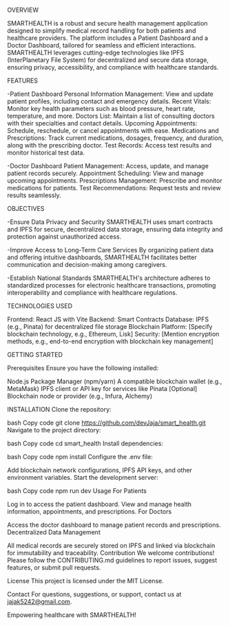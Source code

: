 OVERVIEW

SMARTHEALTH is a robust and secure health management application designed to simplify medical record handling for both patients and healthcare providers. The platform includes a Patient Dashboard and a Doctor Dashboard, tailored for seamless and efficient interactions. SMARTHEALTH leverages cutting-edge technologies like IPFS (InterPlanetary File System) for decentralized and secure data storage, ensuring privacy, accessibility, and compliance with healthcare standards.

FEATURES

-Patient Dashboard
Personal Information Management: View and update patient profiles, including contact and emergency details.
Recent Vitals: Monitor key health parameters such as blood pressure, heart rate, temperature, and more.
Doctors List: Maintain a list of consulting doctors with their specialties and contact details.
Upcoming Appointments: Schedule, reschedule, or cancel appointments with ease.
Medications and Prescriptions: Track current medications, dosages, frequency, and duration, along with the prescribing doctor.
Test Records: Access test results and monitor historical test data.

-Doctor Dashboard
Patient Management: Access, update, and manage patient records securely.
Appointment Scheduling: View and manage upcoming appointments.
Prescriptions Management: Prescribe and monitor medications for patients.
Test Recommendations: Request tests and review results seamlessly.

OBJECTIVES

-Ensure Data Privacy and Security
SMARTHEALTH uses smart contracts and IPFS for secure, decentralized data storage, ensuring data integrity and protection against unauthorized access.

-Improve Access to Long-Term Care Services
By organizing patient data and offering intuitive dashboards, SMARTHEALTH facilitates better communication and decision-making among caregivers.

-Establish National Standards
SMARTHEALTH's architecture adheres to standardized processes for electronic healthcare transactions, promoting interoperability and compliance with healthcare regulations.

TECHNOLOGIES USED

Frontend: React JS with Vite
Backend: Smart Contracts
Database: IPFS (e.g., Pinata) for decentralized file storage
Blockchain Platform: [Specify blockchain technology, e.g., Ethereum, Lisk]
Security: [Mention encryption methods, e.g., end-to-end encryption with blockchain key management]

GETTING STARTED

Prerequisites
Ensure you have the following installed:

Node.js
Package Manager (npm/yarn)
A compatible blockchain wallet (e.g., MetaMask)
IPFS client or API key for services like Pinata
[Optional] Blockchain node or provider (e.g., Infura, Alchemy)

INSTALLATION
Clone the repository:

bash
Copy code
git clone https://github.com/devJaja/smart_health.git 
Navigate to the project directory:

bash
Copy code
cd smart_health
Install dependencies:

bash
Copy code
npm install
Configure the .env file:

Add blockchain network configurations, IPFS API keys, and other environment variables.
Start the development server:

bash
Copy code
npm run dev
Usage
For Patients

Log in to access the patient dashboard.
View and manage health information, appointments, and prescriptions.
For Doctors

Access the doctor dashboard to manage patient records and prescriptions.
Decentralized Data Management

All medical records are securely stored on IPFS and linked via blockchain for immutability and traceability.
Contribution
We welcome contributions! Please follow the CONTRIBUTING.md guidelines to report issues, suggest features, or submit pull requests.

License
This project is licensed under the MIT License.

Contact
For questions, suggestions, or support, contact us at jajak5242@gmail.com.

Empowering healthcare with SMARTHEALTH!
